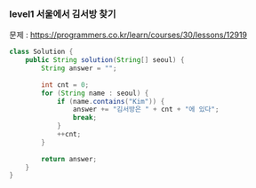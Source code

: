 ### level1 서울에서 김서방 찾기

문제 : https://programmers.co.kr/learn/courses/30/lessons/12919

```java
class Solution {
    public String solution(String[] seoul) {
        String answer = "";
        
        int cnt = 0;
        for (String name : seoul) {
            if (name.contains("Kim")) {
                answer += "김서방은 " + cnt + "에 있다";
                break;
            }
            ++cnt;
        }
        
        return answer;
    }
}
```
